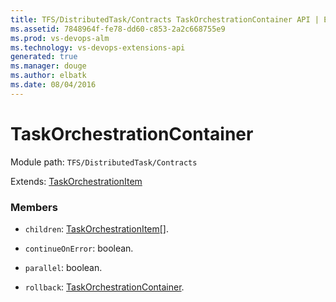 ```yaml
---
title: TFS/DistributedTask/Contracts TaskOrchestrationContainer API | Extensions for Visual Studio Team Services
ms.assetid: 7848964f-fe78-dd60-c853-2a2c668755e9
ms.prod: vs-devops-alm
ms.technology: vs-devops-extensions-api
generated: true
ms.manager: douge
ms.author: elbatk
ms.date: 08/04/2016
---
```


# TaskOrchestrationContainer

Module path: `TFS/DistributedTask/Contracts`

Extends: [TaskOrchestrationItem](../../../TFS/DistributedTask/Contracts/TaskOrchestrationItem.md)

### Members

* `children`: [TaskOrchestrationItem](../../../TFS/DistributedTask/Contracts/TaskOrchestrationItem.md)[]. 

* `continueOnError`: boolean. 

* `parallel`: boolean. 

* `rollback`: [TaskOrchestrationContainer](../../../TFS/DistributedTask/Contracts/TaskOrchestrationContainer.md). 

